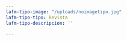```yaml
---
lafm-tipo-image: "/uploads/noimagetipo.jpg"
lafm-tipo-tipo: Revista
lafm-tipo-descripcion: ''

---
```

